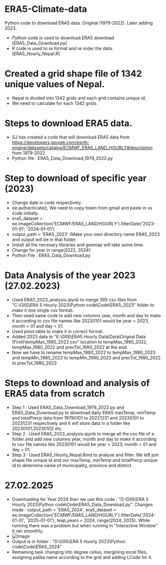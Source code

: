 # ERA5-Climate-data
Python code to download ERA5 data. Original (1979-2022). Later adding 2023. 

- Python code is used to download ERA5 download [ERA5_Data_Download.py]
- R code is used to re format and re order the data. [ERA5_Hourly_Nepal.R]

# Created a grid shape file of 1342 unique values of Nepal. 

- Nepal is divided into 1342 grids and each grid contains unique id.
- We need to calculate for each 1342 grids. 

# Steps to download ERA5 data. 

- SJ has created a code that will download ERA5 data from https://developers.google.com/earth-engine/datasets/catalog/ECMWF_ERA5_LAND_HOURLY#description from 1979-2022
- Python file : ERA5_Data_Download_1979_2022.py

# Step to download of specific year (2023)

- Change date in code respectively.
- ee.authenticate(), We need to copy token from gmail and paste in vs code initially. 
- era5_dataset = ee.ImageCollection('ECMWF/ERA5_LAND/HOURLY').filterDate('2023-01-01', '2024-01-01')
- output_path = 'ERA5_2023' (Make your own directory name ERA5_2023 and output will be in that folder.
- Install all the necesary libraries and geemap will take some time.
- Change for year in range(2023, 2024):
- Python File : ERA5_Data_Download.py

# Data Analysis of the year 2023 (27.02.2023)

- Used ERA5_2023_analysis.ipynb to merge 365 csv files from "C:\GIIS\ERA 5 Hourly 2023\Python code\Code\ERA5_2023" folder to make it one single csv format.
- Then used same code to add new columns year, month and day to make it according to csv file names like 20230101 would be year = 2023, month = 01 and day = 01.
- Used pivot table to make it in correct format.
- Added 2023 data to "E:\GIIS\ERA5 Hourly Data\Data\Orignal Data (First)\tempMax_1980_2022.csv" location to tempMax_1980_2022, tempMax_1980_2022 and precTot_1980_2022 at the end.
- Now we have to rename tempMax_1980_2022 to tempMax_1980_2023 and tempMin_1980_2023 to tempMin_1980_2023 and precTot_1980_2022 to precTot_1980_2023

# Steps to download and analysis of ERA5 data from scratch 

- Step 1 : Used ERA5_Data_Download_1979_2022.py and ERA5_Data_Download.py to download daily ERA5 maxTemp, minTemp and totalPrecp data from 19790101 to 20221231 and 20230101 to 20231231 respectively and it will store data in a folder like 20230101,20230102 etc.
- Step 2 : Used ERA5_2023_analysis.ipynb to merge all the csv file of a folder and add new columns year, month and day to make it according to csv file names like 20230101 would be year = 2023, month = 01 and day = 01.
- Step 3 : Used ERA5_Hourly_Nepal.Rmd to analyse and filter. We left join shape file unique id and our  maxTemp, minTemp and totalPrecp unique id to determine name of municipality, province and district. 

# 27.02.2025

- Downloading for Year 2024 then we use this code : "D:\GIIS\ERA 5 Hourly 2023\Python code\Code\ERA5_Data_Download.py". Changes made : output_path = 'ERA5_2024', era5_dataset = ee.ImageCollection('ECMWF/ERA5_LAND/HOURLY').filterDate('2024-01-01', '2025-01-01'), leap_years = 2024, range(2024, 2025). While running there was a problem but when running in "Interactive Window" it ran smoothly.
-  ![image](https://github.com/user-attachments/assets/92225783-d5cf-43b7-9695-7db7aafbcb0c)
-  Output is in folder : "D:\GIIS\ERA 5 Hourly 2023\Python code\Code\ERA5_2024"
-  Remaining task changing into degree celius, mergining excel files, assigning palika name according to the grid and adding LCode for it. 

